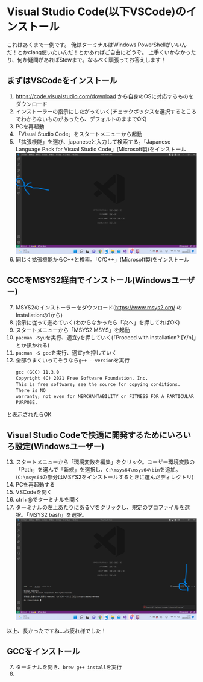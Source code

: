 # Visual Studio Code(以下VSCode)のインストール
これはあくまで一例です。
俺はターミナルはWindows PowerShellがいいんだ！とかclang使いたいんだ！とかあればご自由にどうぞ。
上手くいかなかったり、何か疑問があればStewまで。なるべく頑張ってお答えします！

## まずはVSCodeをインストール
1. https://code.visualstudio.com/download から自身のOSに対応するものをダウンロード
2. インストーラーの指示にしたがっていく(チェックボックスを選択するところでわからないものがあったら、デフォルトのままでOK)
3. PCを再起動
4. 「Visual Studio Code」をスタートメニューから起動
5. 「拡張機能」を選び、japaneseと入力して検索する。「Japanese Language Pack for Visual Studio Code」(Microsoft製)をインストール
    ![](Images/Extesion.png)
6. 同じく拡張機能からC++と検索。「C/C++」(Microsoft製)をインストール

## GCCをMSYS2経由でインストール(Windowsユーザー)
7. MSYS2のインストーラーをダウンロード(https://www.msys2.org/ のInstallationの1から)
8. 指示に従って進めていく(わからなかったら「次へ」を押してればOK)
9. スタートメニューから「MSYS2 MSYS」を起動
10.  ```pacman -Syu```を実行、適宜```y```を押していく(「Proceed with installation? [Y/n]」とか訊かれる)
11. ```pacman -S gcc```を実行、適宜```y```を押していく
12. 全部うまくいってそうなら```g++ --version```を実行
    ```
    gcc (GCC) 11.3.0
    Copyright (C) 2021 Free Software Foundation, Inc.
    This is free software; see the source for copying conditions.  There is NO
    warranty; not even for MERCHANTABILITY or FITNESS FOR A PARTICULAR PURPOSE.
    ```
   と表示されたらOK

## Visual Studio Codeで快適に開発するためにいろいろ設定(Windowsユーザー)
13. スタートメニューから「環境変数を編集」をクリック。ユーザー環境変数の「Path」を選んで「新規」を選択し、```C:\msys64\msys64\bin```を追加。
    (```C:\msys64```の部分はMSYS2をインストールするときに選んだディレクトリ)
14. PCを再起動する
15. VSCodeを開く
16. ctrl+@でターミナルを開く
17. ターミナルの左上あたりにある∨をクリックし、規定のプロファイルを選択。「MSYS2 bash」を選択。
    ![](Images/DefaultProfile.png)

以上、長かったですね...お疲れ様でした！  

## GCCをインストール
7. ターミナルを開き、```brew g++ install```を実行
8. 